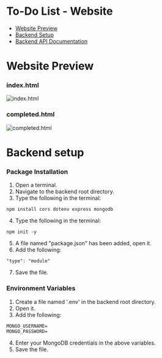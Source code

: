 # To-Do List - Website
* [Website Preview](#website-preview)
* [Backend Setup](#backend-setup)
* [Backend API Documentation](https://github.com/ben18mk/ToDo-List-Website/blob/main/API-Documentation.md)

# Website Preview
### index.html
![index.html](https://github.com/ben18mk/ToDo-List-Website/assets/56043333/adf73f09-197a-4ff9-bba4-e64305b2a0b1)
### completed.html
![completed.html](https://github.com/ben18mk/ToDo-List-Website/assets/56043333/878d2f79-cef3-4475-8731-317118501fbb)

# Backend setup
### Package Installation
1. Open a terminal.
2. Navigate to the backend root directory.
3. Type the following in the terminal:
```
npm install cors dotenv express mongodb
```
4. Type the following in the terminal:
```
npm init -y
```
5. A file named "package.json" has been added, open it.
6.  Add the following:
```
"type": "module"
```
7. Save the file.

### Environment Variables
1. Create a file named '.env' in the backend root directory.
2. Open it.
3. Add the following:
```
MONGO_USERNAME=
MONGO_PASSWORD=
```
4. Enter your MongoDB credentials in the above variables.
5. Save the file.
